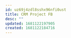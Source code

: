 ```yaml
---
id: uz69j4zdl8sshx96nfi0ust
title: CRM Project FB
desc: ""
updated: 1681122197905
created: 1681122184716
---
```

